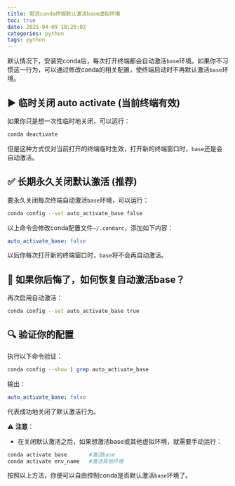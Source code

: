 ```yaml
---
title: 取消conda终端默认激活base虚拟环境
toc: true
date: 2025-04-09 18:20:02
categories: python
tags: python
---
```


默认情况下，安装完conda后，每次打开终端都会自动激活`base`环境。如果你不习惯这一行为，可以通过修改conda的相关配置，使终端启动时不再默认激活`base`环境。

## ▶️ 临时关闭 auto activate (当前终端有效)

如果你只是想一次性临时地关闭，可以运行：

```bash
conda deactivate
```

但是这种方式仅对当前打开的终端临时生效，打开新的终端窗口时，`base`还是会自动激活。


## ✅ 长期永久关闭默认激活 (推荐)

要永久关闭每次终端自动激活`base`环境，可以运行：

```bash
conda config --set auto_activate_base false
```

以上命令会修改conda配置文件`~/.condarc`，添加如下内容：

```yaml
auto_activate_base: false
```

以后你每次打开新的终端窗口时，`base`将不会再自动激活。


## 📝 如果你后悔了，如何恢复自动激活base？

再次启用自动激活：

```bash
conda config --set auto_activate_base true
```

## 🔍 验证你的配置

执行以下命令验证：

```bash
conda config --show | grep auto_activate_base
```

输出：

```yaml
auto_activate_base: false
```

代表成功地关闭了默认激活行为。


⚠️ **注意**：

- 在关闭默认激活之后，如果想激活base或其他虚拟环境，就需要手动运行：

```bash
conda activate base       #激活base
conda activate env_name   #激活其他环境
```


按照以上方法，你便可以自由控制conda是否默认激活`base`环境了。